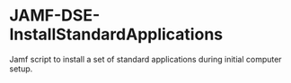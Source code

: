 # JAMF-DSE-InstallStandardApplications
 Jamf script to install a set of standard applications during initial computer setup.
